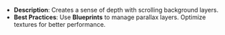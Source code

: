 - **Description**: Creates a sense of depth with scrolling background layers.
- **Best Practices**: Use **Blueprints** to manage parallax layers. Optimize textures for better performance.